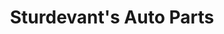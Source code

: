 ---
title: "Sturdevant's Auto Parts"
url: /belle-fourche/sturdevants-auto-parts/
shop: Autoteile
---